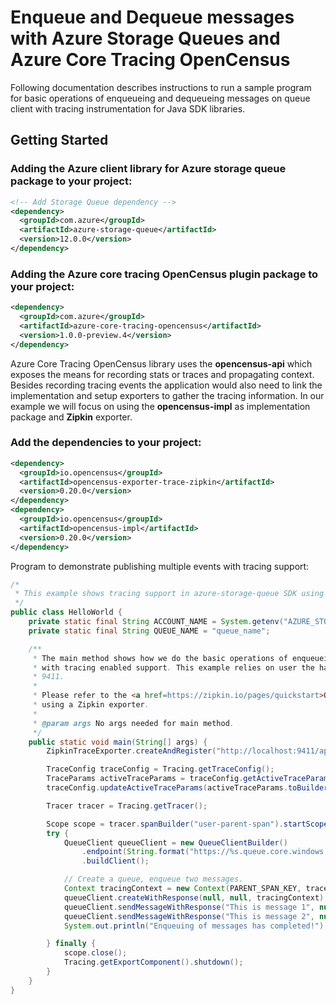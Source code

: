 # Enqueue and Dequeue messages with Azure Storage Queues and Azure Core Tracing OpenCensus
 
Following documentation describes instructions to run a sample program for basic operations of enqueueing and dequeueing 
messages on queue client with tracing instrumentation for Java SDK libraries.

## Getting Started

### Adding the Azure client library for Azure storage queue package to your project:
[//]: # ({x-version-update-start;com.azure:azure-storage-queue;current})
```xml
<!-- Add Storage Queue dependency -->
<dependency>
  <groupId>com.azure</groupId>
  <artifactId>azure-storage-queue</artifactId>
  <version>12.0.0</version>
</dependency>
```
[//]: # ({x-version-update-end})

### Adding the Azure core tracing OpenCensus plugin package to your project:
[//]: # ({x-version-update-start;com.azure:azure-core-tracing-opencensus;current})
```xml
<dependency>
  <groupId>com.azure</groupId>
  <artifactId>azure-core-tracing-opencensus</artifactId>
  <version>1.0.0-preview.4</version>
</dependency>
```
[//]: # ({x-version-update-end})

Azure Core Tracing OpenCensus library uses the **opencensus-api** which exposes the means for recording stats or traces and propagating context. Besides recording tracing events the application would also need to link the implementation and setup exporters to gather the tracing information.
In our example we will focus on using the  **opencensus-impl** as implementation package and  **Zipkin** exporter.

### Add the dependencies to your project:

```xml
<dependency>
  <groupId>io.opencensus</groupId>
  <artifactId>opencensus-exporter-trace-zipkin</artifactId>
  <version>0.20.0</version>
</dependency>
<dependency>
  <groupId>io.opencensus</groupId>
  <artifactId>opencensus-impl</artifactId>
  <version>0.20.0</version>
</dependency>
```

Program to demonstrate publishing multiple events with tracing support:
```java
/*
 * This example shows tracing support in azure-storage-queue SDK using azure-core-tracing plugin package.
 */
public class HelloWorld {
    private static final String ACCOUNT_NAME = System.getenv("AZURE_STORAGE_ACCOUNT_NAME");
    private static final String QUEUE_NAME = "queue_name";

    /**
     * The main method shows how we do the basic operations of enqueueing and dequeueing messages on async queue client
     * with tracing enabled support. This example relies on user the having started a Zipkin exporter localhost on port
     * 9411.
     *
     * Please refer to the <a href=https://zipkin.io/pages/quickstart>Quickstart Zipkin</a> for more documentation on
     * using a Zipkin exporter.
     *
     * @param args No args needed for main method.
     */
    public static void main(String[] args) {
        ZipkinTraceExporter.createAndRegister("http://localhost:9411/api/v2/spans", "tracing-to-zipkin-service");

        TraceConfig traceConfig = Tracing.getTraceConfig();
        TraceParams activeTraceParams = traceConfig.getActiveTraceParams();
        traceConfig.updateActiveTraceParams(activeTraceParams.toBuilder().setSampler(Samplers.alwaysSample()).build());

        Tracer tracer = Tracing.getTracer();

        Scope scope = tracer.spanBuilder("user-parent-span").startScopedSpan();
        try {
            QueueClient queueClient = new QueueClientBuilder()
                .endpoint(String.format("https://%s.queue.core.windows.net/%s%s", ACCOUNT_NAME, QUEUE_NAME, "<GENERATED_SAS_TOKEN>"))
                .buildClient();

            // Create a queue, enqueue two messages.
            Context tracingContext = new Context(PARENT_SPAN_KEY, tracer.getCurrentSpan());
            queueClient.createWithResponse(null, null, tracingContext);
            queueClient.sendMessageWithResponse("This is message 1", null, null, null, tracingContext);
            queueClient.sendMessageWithResponse("This is message 2", null, null, null, tracingContext);
            System.out.println("Enqueuing of messages has completed!");

        } finally {
            scope.close();
            Tracing.getExportComponent().shutdown();
        }
    }
}
```
